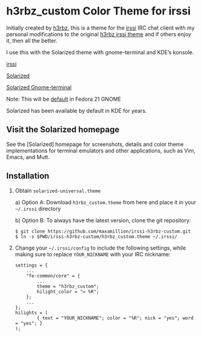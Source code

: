h3rbz_custom Color Theme for irssi
==================================

Initially created by [h3rbz](http://irssi.org/themes), this is a
theme for the [irssi](http://irssi.org/) IRC chat client with my personal
modifications to the original [h3rbz irssi theme](http://irssi.org/themefiles/h3rbz.theme)
and if others enjoy it, then all the better.

I use this with the Solarized theme with gnome-terminal and KDE’s konsole.

[irssi](http://www.irssi.org/)

[Solarized](http://ethanschoonover.com/solarized)

[Solarized Gnome-terminal](https://github.com/Anthony25/gnome-terminal-colors-solarized)

Note: This will be [default](http://fedoramagazine.org/fedora-21-will-feature-solarized-color-schemes-in-both-the-terminal-and-gedit/) in Fedora 21 GNOME

Solarized has been available by default in KDE for years.

Visit the Solarized homepage
----------------------------

See the [Solarized] homepage for screenshots, details and color theme
implementations for terminal emulators and other applications, such as Vim,
Emacs, and Mutt.

Installation
------------

1.  Obtain `solarized-universal.theme`

    a) Option A: Download `h3rbz_custom.theme` from here
       and place it in your `~/.irssi` directory

    b) Option B: To always have the latest version, clone the git repository:

        $ git clone https://github.com/maxamillion/irssi-h3rbz-custom.git
        $ ln -s $PWD/irssi-h3rbz-custom/h3rbz_custom.theme ~/.irssi/

2.  Change your `~/.irssi/config` to include the following settings, while making
    sure to replace `YOUR_NICKNAME` with your IRC nickname:

        settings = {
            ...
            "fe-common/core" = {
                ...
                theme = "h3rbz_custom";
                hilight_color = "= %R";
            };
            ...
        };
        hilights = (
                { text = "YOUR_NICKNAME"; color = "%R"; nick = "yes"; word = "yes"; }
        );

